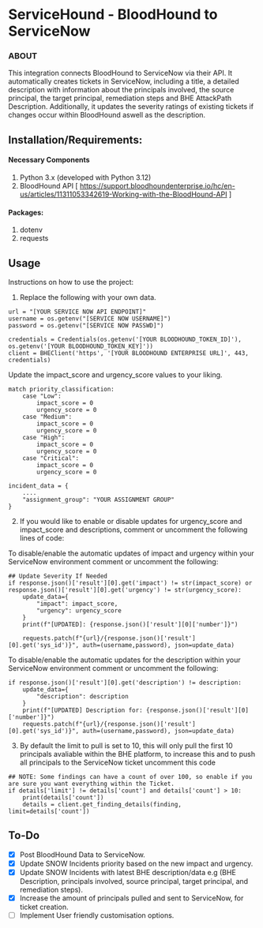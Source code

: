 
# ServiceHound - BloodHound to ServiceNow 

### ABOUT
This integration connects BloodHound to ServiceNow via their API. It automatically creates tickets in ServiceNow, including a title, a detailed description with information about the principals involved, the source principal, the target principal, remediation steps and BHE AttackPath Description. Additionally, it updates the severity ratings of existing tickets if changes occur within BloodHound aswell as the description.

## Installation/Requirements:
#### Necessary Components
1. Python 3.x (developed with Python 3.12)
2. BloodHound API [ https://support.bloodhoundenterprise.io/hc/en-us/articles/11311053342619-Working-with-the-BloodHound-API ]

#### Packages:
1. dotenv
2. requests 

## Usage
Instructions on how to use the project:
1. Replace the following with your own data.
```
url = "[YOUR SERVICE NOW API ENDPOINT]"
username = os.getenv("[SERVICE NOW USERNAME]")
password = os.getenv("[SERVICE NOW PASSWD]")
```
```
credentials = Credentials(os.getenv('[YOUR BLOODHOUND_TOKEN_ID]'), os.getenv('[YOUR BLOODHOUND_TOKEN_KEY]'))
client = BHEClient('https', '[YOUR BLOODHOUND ENTERPRISE URL]', 443, credentials)
```

Update the impact_score and urgency_score values to your liking.
```
match priority_classification:
    case "Low":
        impact_score = 0
        urgency_score = 0
    case "Medium":
        impact_score = 0
        urgency_score = 0
    case "High":
        impact_score = 0
        urgency_score = 0
    case "Critical":
        impact_score = 0
        urgency_score = 0
```

```
incident_data = {
    ....
    "assignment_group": "YOUR ASSIGNMENT GROUP"
}
```

2. If you would like to enable or disable updates for urgency_score and impact_score and descriptions, comment or uncomment the following lines of code:

To disable/enable the automatic updates of impact and urgency within your ServiceNow environment comment or uncomment the following:
```
## Update Severity If Needed
if response.json()['result'][0].get('impact') != str(impact_score) or response.json()['result'][0].get('urgency') != str(urgency_score):
    update_data={
        "impact": impact_score,
        "urgency": urgency_score
    }
    print(f"[UPDATED]: {response.json()['result'][0]['number']}")

    requests.patch(f"{url}/{response.json()['result'][0].get('sys_id')}", auth=(username,password), json=update_data)
```

To disable/enable the automatic updates for the description within your ServiceNow environment comment or uncomment the following:
```
if response.json()['result'][0].get('description') != description:
    update_data={
        "description": description
    }
    print(f"[UPDATED] Description for: {response.json()['result'][0]['number']}")
    requests.patch(f"{url}/{response.json()['result'][0].get('sys_id')}", auth=(username,password), json=update_data)
```

3. By default the limit to pull is set to 10, this will only pull the first 10 principals avaliable within the BHE platform, to increase this and to push all 
principals to the ServiceNow ticket uncomment this code 
```
## NOTE: Some findings can have a count of over 100, so enable if you are sure you want everything within the Ticket.
if details['limit'] != details['count'] and details['count'] > 10:
    print(details['count'])
    details = client.get_finding_details(finding, limit=details['count'])
```


## To-Do
- [x] Post BloodHound Data to ServiceNow.
- [x] Update SNOW Incidents priority based on the new impact and urgency.
- [x] Update SNOW Incidents with latest BHE description/data e.g (BHE Description, principals involved, source principal, target principal, and remediation steps).
- [x] Increase the amount of principals pulled and sent to ServiceNow, for ticket creation.
- [ ] Implement User friendly customisation options.